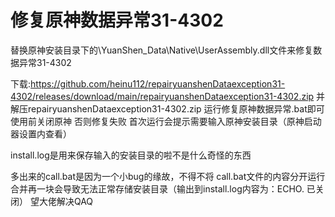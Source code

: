 # 修复原神数据异常31-4302
替换原神安装目录下的\YuanShen_Data\Native\UserAssembly.dll文件来修复数据异常31-4302

下载:https://github.com/heinu112/repairyuanshenDataexception31-4302/releases/download/main/repairyuanshenDataexception31-4302.zip
并解压repairyuanshenDataexception31-4302.zip
运行修复原神数据异常.bat即可
使用前关闭原神 否则修复失败
首次运行会提示需要输入原神安装目录（原神启动器设置内查看）

install.log是用来保存输入的安装目录的啦不是什么奇怪的东西


多出来的call.bat是因为一个小bug的缘故，不得不将
call.bat文件的内容分开运行
合并再一块会导致无法正常存储安装目录（输出到install.log内容为：ECHO. 已关闭）
望大佬解决QAQ
